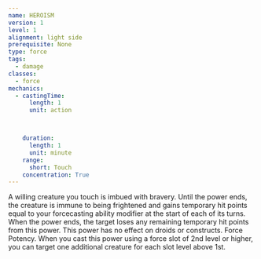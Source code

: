 ```yaml
---
name: HEROISM
version: 1
level: 1
alignment: light side
prerequisite: None
type: force
tags:
  - damage
classes:
  - force
mechanics:
  - castingTime:
      length: 1
      unit: action



    duration:
      length: 1
      unit: minute
    range:
      short: Touch
    concentration: True
---
```

A willing creature you touch is imbued with bravery.
Until the power ends, the creature is immune to being
frightened and gains temporary hit points equal to
your forcecasting ability modifier at the start of each of
its turns. When the power ends, the target loses any
remaining temporary hit points from this power. This
power has no effect on droids or constructs.
Force Potency. When you cast this power using a
force slot of 2nd level or higher, you can target one
additional creature for each slot level above 1st.

    